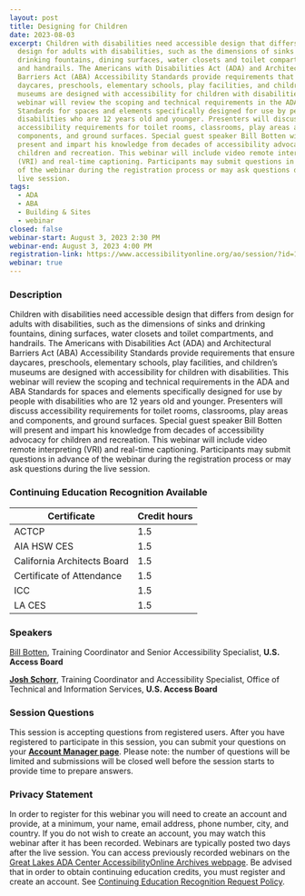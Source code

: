 ```yaml
---
layout: post
title: Designing for Children
date: 2023-08-03
excerpt: Children with disabilities need accessible design that differs from
  design for adults with disabilities, such as the dimensions of sinks and
  drinking fountains, dining surfaces, water closets and toilet compartments,
  and handrails. The Americans with Disabilities Act (ADA) and Architectural
  Barriers Act (ABA) Accessibility Standards provide requirements that ensure
  daycares, preschools, elementary schools, play facilities, and children’s
  museums are designed with accessibility for children with disabilities. This
  webinar will review the scoping and technical requirements in the ADA and ABA
  Standards for spaces and elements specifically designed for use by people with
  disabilities who are 12 years old and younger. Presenters will discuss
  accessibility requirements for toilet rooms, classrooms, play areas and
  components, and ground surfaces. Special guest speaker Bill Botten will
  present and impart his knowledge from decades of accessibility advocacy for
  children and recreation. This webinar will include video remote interpreting
  (VRI) and real-time captioning. Participants may submit questions in advance
  of the webinar during the registration process or may ask questions during the
  live session.
tags:
  - ADA
  - ABA
  - Building & Sites
  - webinar
closed: false
webinar-start: August 3, 2023 2:30 PM
webinar-end: August 3, 2023 4:00 PM
registration-link: https://www.accessibilityonline.org/ao/session/?id=111069
webinar: true
---
```

### Description
Children with disabilities need accessible design that differs from design for adults with disabilities, such as the dimensions of sinks and drinking fountains, dining surfaces, water closets and toilet compartments, and handrails. The Americans with Disabilities Act (ADA) and Architectural Barriers Act (ABA) Accessibility Standards provide requirements that ensure daycares, preschools, elementary schools, play facilities, and children’s museums are designed with accessibility for children with disabilities. This webinar will review the scoping and technical requirements in the ADA and ABA Standards for spaces and elements specifically designed for use by people with disabilities who are 12 years old and younger. Presenters will discuss accessibility requirements for toilet rooms, classrooms, play areas and components, and ground surfaces. Special guest speaker Bill Botten will present and impart his knowledge from decades of accessibility advocacy for children and recreation. This webinar will include video remote interpreting (VRI) and real-time captioning. Participants may submit questions in advance of the webinar during the registration process or may ask questions during the live session.



### Continuing Education Recognition Available

| **Certificate**             | **Credit hours** |
| --------------------------- | ---------------- |
| ACTCP                       | 1.5              |
| AIA HSW CES                 | 1.5              |
| California Architects Board | 1.5              |
| Certificate of Attendance   | 1.5              |
| ICC                         | 1.5              |
| L﻿A CES                      | 1.5              |


### Speakers

[Bill Botten](https://www.accessibilityonline.org/ao/speakers/10008/?ret=speakers), Training Coordinator and Senior Accessibility Specialist, **U.S. Access Board**



**[Josh Schorr](https://www.accessibilityonline.org/speakers/speaker.aspx?id=10805)**, Training Coordinator and Accessibility Specialist, Office of Technical and Information Services, **U.S. Access Board**


### Session Questions
This session is accepting questions from registered users. After you have registered to participate in this session, you can submit your questions on your **[Account Manager page](https://www.accessibilityonline.org/ao/accountManager/110952)**. Please note: the number of questions will be limited and submissions will be closed well before the session starts to provide time to prepare answers.


### Privacy Statement
In order to register for this webinar you will need to create an account and provide, at a minimum, your name, email address, phone number, city, and country. If you do not wish to create an account, you may watch this webinar after it has been recorded. Webinars are typically posted two days after the live session. You can access previously recorded webinars on the [Great Lakes ADA Center AccessibilityOnline Archives webpage](https://www.accessibilityonline.org/ao/archives/). Be advised that in order to obtain continuing education credits, you must register and create an account. See [Continuing Education Recognition Request Policy](https://www.accessibilityonline.org/continuing-education/CEUDetails.aspx).